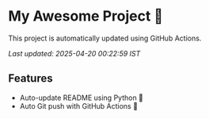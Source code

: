 # My Awesome Project 🚀

This project is automatically updated using GitHub Actions.

_Last updated: 2025-04-20 00:22:59 IST_

## Features
- Auto-update README using Python 🐍
- Auto Git push with GitHub Actions 🤖
